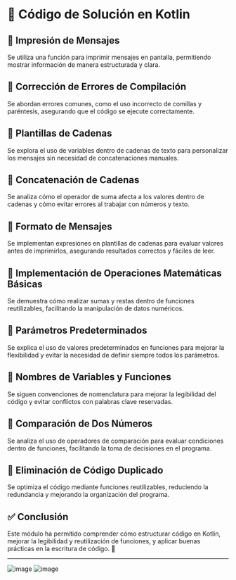 # 📌 Código de Solución en Kotlin  

## 🔹 Impresión de Mensajes  
Se utiliza una función para imprimir mensajes en pantalla, permitiendo mostrar información de manera estructurada y clara.  

## 🔹 Corrección de Errores de Compilación  
Se abordan errores comunes, como el uso incorrecto de comillas y paréntesis, asegurando que el código se ejecute correctamente.  

## 🔹 Plantillas de Cadenas  
Se explora el uso de variables dentro de cadenas de texto para personalizar los mensajes sin necesidad de concatenaciones manuales.  

## 🔹 Concatenación de Cadenas  
Se analiza cómo el operador de suma afecta a los valores dentro de cadenas y cómo evitar errores al trabajar con números y texto.  

## 🔹 Formato de Mensajes  
Se implementan expresiones en plantillas de cadenas para evaluar valores antes de imprimirlos, asegurando resultados correctos y fáciles de leer.  

## 🔹 Implementación de Operaciones Matemáticas Básicas  
Se demuestra cómo realizar sumas y restas dentro de funciones reutilizables, facilitando la manipulación de datos numéricos.  

## 🔹 Parámetros Predeterminados  
Se explica el uso de valores predeterminados en funciones para mejorar la flexibilidad y evitar la necesidad de definir siempre todos los parámetros.  

## 🔹 Nombres de Variables y Funciones  
Se siguen convenciones de nomenclatura para mejorar la legibilidad del código y evitar conflictos con palabras clave reservadas.  

## 🔹 Comparación de Dos Números  
Se analiza el uso de operadores de comparación para evaluar condiciones dentro de funciones, facilitando la toma de decisiones en el programa.  

## 🔹 Eliminación de Código Duplicado  
Se optimiza el código mediante funciones reutilizables, reduciendo la redundancia y mejorando la organización del programa.  

## ✅ Conclusión  
Este módulo ha permitido comprender cómo estructurar código en Kotlin, mejorar la legibilidad y reutilización de funciones, y aplicar buenas prácticas en la escritura de código. 🚀  

---
![image](https://github.com/user-attachments/assets/5b157836-078c-4d4f-a984-c78e88be339e)
![image](https://github.com/user-attachments/assets/2165c00b-d64c-4841-a725-dde97f2d5585)

